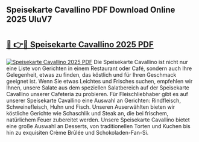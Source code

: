 ## Speisekarte Cavallino PDF Download Online 2025 UIuV7

# <h2><a href="http://gc9zo5.nevu.top/?p=Speisekarte+Cavallino">🔗 👉🔴 Speisekarte Cavallino 2025 PDF</a></h2>

[![Speisekarte Cavallino 2025 PDF](https://i.imgur.com/dBaPXMq.png)](http://gc9zo5.nevu.top/?p=Speisekarte+Cavallino)
Die Speisekarte Cavallino ist nicht nur eine Liste von Gerichten in einem Restaurant oder Café, sondern auch Ihre Gelegenheit, etwas zu finden, das köstlich und für Ihren Geschmack geeignet ist. Wenn Sie etwas Leichtes und Frisches suchen, empfehlen wir Ihnen, unsere Salate aus dem speziellen Salatbereich auf der Speisekarte Cavallino unserer Cafeteria zu probieren. Für Fleischliebhaber gibt es auf unserer Speisekarte Cavallino eine Auswahl an Gerichten: Rindfleisch, Schweinefleisch, Huhn und Fisch. Unseren Auserwählten bieten wir köstliche Gerichte wie Schaschlik und Steak an, die bei frischem, natürlichem Feuer zubereitet werden. Unsere Speisekarte Cavallino bietet eine große Auswahl an Desserts, von traditionellen Torten und Kuchen bis hin zu exquisiten Crème Brûlée und Schokoladen-Fan-Si.

